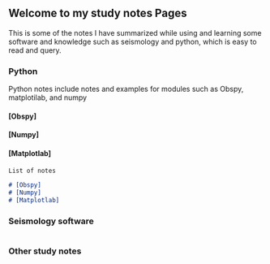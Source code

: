 ## Welcome to my study notes Pages

This is some of the notes I have summarized while using and learning some software and knowledge such as seismology and python, which is easy to read and query.

### Python

Python notes include notes and examples for modules such as Obspy, matplotilab, and numpy

#### [Obspy]
#### [Numpy]
#### [Matplotlab]

```markdown
List of notes

# [Obspy]
# [Numpy]
# [Matplotlab]

```
### Seismology software

```markdown

```
### Other study notes

```markdown

```

